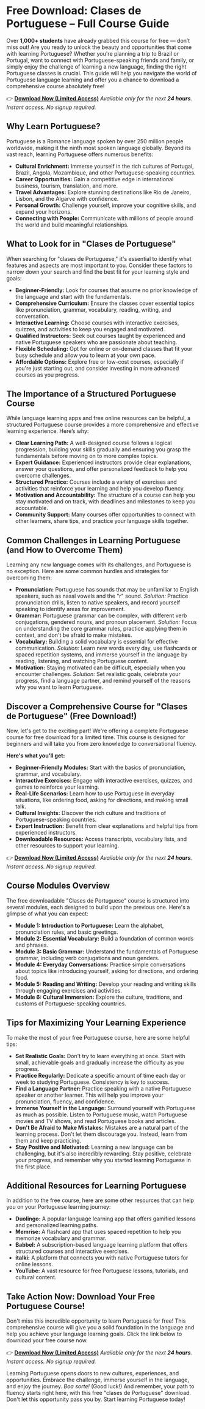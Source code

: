# Free Download: Clases de Portuguese – Full Course Guide

Over **1,000+ students** have already grabbed this course for free — don’t miss out!
Are you ready to unlock the beauty and opportunities that come with learning Portuguese? Whether you're planning a trip to Brazil or Portugal, want to connect with Portuguese-speaking friends and family, or simply enjoy the challenge of learning a new language, finding the right Portuguese classes is crucial. This guide will help you navigate the world of Portuguese language learning and offer you a chance to download a comprehensive course absolutely free!

👉 **[Download Now (Limited Access)](https://udemywork.com/clases-de-portuguese)**
_Available only for the next **24 hours**. Instant access. No signup required._

## Why Learn Portuguese?

Portuguese is a Romance language spoken by over 250 million people worldwide, making it the ninth most spoken language globally. Beyond its vast reach, learning Portuguese offers numerous benefits:

*   **Cultural Enrichment:** Immerse yourself in the rich cultures of Portugal, Brazil, Angola, Mozambique, and other Portuguese-speaking countries.
*   **Career Opportunities:** Gain a competitive edge in international business, tourism, translation, and more.
*   **Travel Advantages:** Explore stunning destinations like Rio de Janeiro, Lisbon, and the Algarve with confidence.
*   **Personal Growth:** Challenge yourself, improve your cognitive skills, and expand your horizons.
*   **Connecting with People:** Communicate with millions of people around the world and build meaningful relationships.

## What to Look for in "Clases de Portuguese"

When searching for "clases de Portuguese," it's essential to identify what features and aspects are most important to you. Consider these factors to narrow down your search and find the best fit for your learning style and goals:

*   **Beginner-Friendly:** Look for courses that assume no prior knowledge of the language and start with the fundamentals.
*   **Comprehensive Curriculum:** Ensure the classes cover essential topics like pronunciation, grammar, vocabulary, reading, writing, and conversation.
*   **Interactive Learning:** Choose courses with interactive exercises, quizzes, and activities to keep you engaged and motivated.
*   **Qualified Instructors:** Seek out courses taught by experienced and native Portuguese speakers who are passionate about teaching.
*   **Flexible Scheduling:** Opt for online or on-demand classes that fit your busy schedule and allow you to learn at your own pace.
*   **Affordable Options:** Explore free or low-cost courses, especially if you're just starting out, and consider investing in more advanced courses as you progress.

## The Importance of a Structured Portuguese Course

While language learning apps and free online resources can be helpful, a structured Portuguese course provides a more comprehensive and effective learning experience. Here’s why:

*   **Clear Learning Path:** A well-designed course follows a logical progression, building your skills gradually and ensuring you grasp the fundamentals before moving on to more complex topics.
*   **Expert Guidance:** Experienced instructors provide clear explanations, answer your questions, and offer personalized feedback to help you overcome challenges.
*   **Structured Practice:** Courses include a variety of exercises and activities that reinforce your learning and help you develop fluency.
*   **Motivation and Accountability:** The structure of a course can help you stay motivated and on track, with deadlines and milestones to keep you accountable.
*   **Community Support:** Many courses offer opportunities to connect with other learners, share tips, and practice your language skills together.

## Common Challenges in Learning Portuguese (and How to Overcome Them)

Learning any new language comes with its challenges, and Portuguese is no exception. Here are some common hurdles and strategies for overcoming them:

*   **Pronunciation:** Portuguese has sounds that may be unfamiliar to English speakers, such as nasal vowels and the "r" sound. *Solution:* Practice pronunciation drills, listen to native speakers, and record yourself speaking to identify areas for improvement.
*   **Grammar:** Portuguese grammar can be complex, with different verb conjugations, gendered nouns, and pronoun placement. *Solution:* Focus on understanding the core grammar rules, practice applying them in context, and don't be afraid to make mistakes.
*   **Vocabulary:** Building a solid vocabulary is essential for effective communication. *Solution:* Learn new words every day, use flashcards or spaced repetition systems, and immerse yourself in the language by reading, listening, and watching Portuguese content.
*   **Motivation:** Staying motivated can be difficult, especially when you encounter challenges. *Solution:* Set realistic goals, celebrate your progress, find a language partner, and remind yourself of the reasons why you want to learn Portuguese.

## Discover a Comprehensive Course for "Clases de Portuguese" (Free Download!)

Now, let's get to the exciting part! We're offering a complete Portuguese course for free download for a limited time. This course is designed for beginners and will take you from zero knowledge to conversational fluency.

**Here's what you'll get:**

*   **Beginner-Friendly Modules:** Start with the basics of pronunciation, grammar, and vocabulary.
*   **Interactive Exercises:** Engage with interactive exercises, quizzes, and games to reinforce your learning.
*   **Real-Life Scenarios:** Learn how to use Portuguese in everyday situations, like ordering food, asking for directions, and making small talk.
*   **Cultural Insights:** Discover the rich culture and traditions of Portuguese-speaking countries.
*   **Expert Instruction:** Benefit from clear explanations and helpful tips from experienced instructors.
*   **Downloadable Resources:** Access transcripts, vocabulary lists, and other resources to support your learning.

👉 **[Download Now (Limited Access)](https://udemywork.com/clases-de-portuguese)**
_Available only for the next **24 hours**. Instant access. No signup required._

## Course Modules Overview

The free downloadable "Clases de Portuguese" course is structured into several modules, each designed to build upon the previous one. Here's a glimpse of what you can expect:

*   **Module 1: Introduction to Portuguese:** Learn the alphabet, pronunciation rules, and basic greetings.
*   **Module 2: Essential Vocabulary:** Build a foundation of common words and phrases.
*   **Module 3: Basic Grammar:** Understand the fundamentals of Portuguese grammar, including verb conjugations and noun genders.
*   **Module 4: Everyday Conversations:** Practice simple conversations about topics like introducing yourself, asking for directions, and ordering food.
*   **Module 5: Reading and Writing:** Develop your reading and writing skills through engaging exercises and activities.
*   **Module 6: Cultural Immersion:** Explore the culture, traditions, and customs of Portuguese-speaking countries.

## Tips for Maximizing Your Learning Experience

To make the most of your free Portuguese course, here are some helpful tips:

*   **Set Realistic Goals:** Don't try to learn everything at once. Start with small, achievable goals and gradually increase the difficulty as you progress.
*   **Practice Regularly:** Dedicate a specific amount of time each day or week to studying Portuguese. Consistency is key to success.
*   **Find a Language Partner:** Practice speaking with a native Portuguese speaker or another learner. This will help you improve your pronunciation, fluency, and confidence.
*   **Immerse Yourself in the Language:** Surround yourself with Portuguese as much as possible. Listen to Portuguese music, watch Portuguese movies and TV shows, and read Portuguese books and articles.
*   **Don't Be Afraid to Make Mistakes:** Mistakes are a natural part of the learning process. Don't let them discourage you. Instead, learn from them and keep practicing.
*   **Stay Positive and Motivated:** Learning a new language can be challenging, but it's also incredibly rewarding. Stay positive, celebrate your progress, and remember why you started learning Portuguese in the first place.

## Additional Resources for Learning Portuguese

In addition to the free course, here are some other resources that can help you on your Portuguese learning journey:

*   **Duolingo:** A popular language learning app that offers gamified lessons and personalized learning paths.
*   **Memrise:** A flashcard app that uses spaced repetition to help you memorize vocabulary and grammar.
*   **Babbel:** A subscription-based language learning platform that offers structured courses and interactive exercises.
*   **italki:** A platform that connects you with native Portuguese tutors for online lessons.
*   **YouTube:** A vast resource for free Portuguese lessons, tutorials, and cultural content.

## Take Action Now: Download Your Free Portuguese Course!

Don't miss this incredible opportunity to learn Portuguese for free! This comprehensive course will give you a solid foundation in the language and help you achieve your language learning goals. Click the link below to download your free course now.

👉 **[Download Now (Limited Access)](https://udemywork.com/clases-de-portuguese)**
_Available only for the next **24 hours**. Instant access. No signup required._

Learning Portuguese opens doors to new cultures, experiences, and opportunities. Embrace the challenge, immerse yourself in the language, and enjoy the journey. *Boa sorte!* (Good luck!) And remember, your path to fluency starts right here, with this free "clases de Portuguese" download. Don't let this opportunity pass you by. Start learning Portuguese today!
